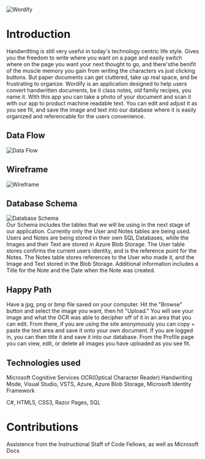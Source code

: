 
![Wordify](https://imgur.com/rc8Wz56.png)

# Introduction 
 Handwritting is still very useful in today's technology centric life style. Gives you the freedom to write where you want
on a page and easily switch where on the page you want your next thought to go, and there'sthe benifit of the muscle memory you gain
from writing the characters vs just clicking buttons. But paper documents can get cluttered, take up real space, and be frustrating to organize.
 Wordify is an application designed to help users convert handwritten documents, be it class notes, 
old family recipes, you name it. With this app you can take a photo of your document and scan it with our app to product machine readable text.
You can edit and adjust it as you see fit, and save the image and text into our database where it is easily organized and referencable for the users convenience. 


## Data Flow 
![Data Flow](Wordify/Assets/WordifyDataFlow.PNG)  

## Wireframe
![Wireframe](Wordify/Assets/WordifyWireframe.jpg)  

## Database Schema
![Database Schema](Wordify/Assets/WordifySchema.PNG)  
Our Schema includes the tables that we will be using in the next stage of our application. Currently only the User and Notes tables are being used. Users and Notes are being stored in their own SQL Databases, while the Images and their Text are stored in Azure Blob Storage. The User table stores confirms the current users identity, and is the reference point for the Notes. The Notes table stores references to the User who made it, and the Image and Text stored in the Blob Storage. Additional information includes a Title for the Note and the Date when the Note was created.  

## Happy Path

Have a jpg, png or bmp file saved on your computer. Hit the "Browse" button and select the image you want, then hit "Upload."
You will see your image and what the OCR was able to decipher off of it in an area that you can edit. From there, if you are using 
the site anonymously you can copy + paste the text area and save it onto your own document. If you are logged in, you can then title it and 
save it into our database. From the Profile page you can view, edit, or delete all images you have uploaded as you see fit. 


## Technologies used
Microsoft Cognitive Services OCR(Optical Character Reader) Handwriting Mode, Visual Studio, VSTS, Azure, Azure Blob Storage, Microsoft Identity Framework

C#, HTML5, CSS3, Razor Pages, SQL 

# Contributions
Assistence from the Instructional Staff of Code Fellows, as well as Microsoft Docs

